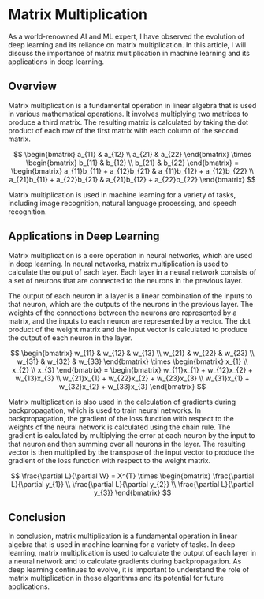 # Matrix Multiplication

As a world-renowned AI and ML expert, I have observed the evolution of deep learning and its reliance on matrix multiplication. In this article, I will discuss the importance of matrix multiplication in machine learning and its applications in deep learning.

## Overview

Matrix multiplication is a fundamental operation in linear algebra that is used in various mathematical operations. It involves multiplying two matrices to produce a third matrix. The resulting matrix is calculated by taking the dot product of each row of the first matrix with each column of the second matrix. 

$$
\begin{bmatrix} a_{11} & a_{12} \\ a_{21} & a_{22} \end{bmatrix} \times \begin{bmatrix} b_{11} & b_{12} \\ b_{21} & b_{22} \end{bmatrix} = \begin{bmatrix} a_{11}b_{11} + a_{12}b_{21} & a_{11}b_{12} + a_{12}b_{22} \\ a_{21}b_{11} + a_{22}b_{21} & a_{21}b_{12} + a_{22}b_{22} \end{bmatrix}
$$

Matrix multiplication is used in machine learning for a variety of tasks, including image recognition, natural language processing, and speech recognition.

## Applications in Deep Learning

Matrix multiplication is a core operation in neural networks, which are used in deep learning. In neural networks, matrix multiplication is used to calculate the output of each layer. Each layer in a neural network consists of a set of neurons that are connected to the neurons in the previous layer. 

The output of each neuron in a layer is a linear combination of the inputs to that neuron, which are the outputs of the neurons in the previous layer. The weights of the connections between the neurons are represented by a matrix, and the inputs to each neuron are represented by a vector. The dot product of the weight matrix and the input vector is calculated to produce the output of each neuron in the layer.

$$
\begin{bmatrix} w_{11} & w_{12} & w_{13} \\ w_{21} & w_{22} & w_{23} \\ w_{31} & w_{32} & w_{33} \end{bmatrix} \times \begin{bmatrix} x_{1} \\ x_{2} \\ x_{3} \end{bmatrix} = \begin{bmatrix} w_{11}x_{1} + w_{12}x_{2} + w_{13}x_{3} \\ w_{21}x_{1} + w_{22}x_{2} + w_{23}x_{3} \\ w_{31}x_{1} + w_{32}x_{2} + w_{33}x_{3} \end{bmatrix}
$$

Matrix multiplication is also used in the calculation of gradients during backpropagation, which is used to train neural networks. In backpropagation, the gradient of the loss function with respect to the weights of the neural network is calculated using the chain rule. The gradient is calculated by multiplying the error at each neuron by the input to that neuron and then summing over all neurons in the layer. The resulting vector is then multiplied by the transpose of the input vector to produce the gradient of the loss function with respect to the weight matrix.

$$
\frac{\partial L}{\partial W} = X^{T} \times \begin{bmatrix} \frac{\partial L}{\partial y_{1}} \\ \frac{\partial L}{\partial y_{2}} \\ \frac{\partial L}{\partial y_{3}} \end{bmatrix}
$$

## Conclusion

In conclusion, matrix multiplication is a fundamental operation in linear algebra that is used in machine learning for a variety of tasks. In deep learning, matrix multiplication is used to calculate the output of each layer in a neural network and to calculate gradients during backpropagation. As deep learning continues to evolve, it is important to understand the role of matrix multiplication in these algorithms and its potential for future applications.
